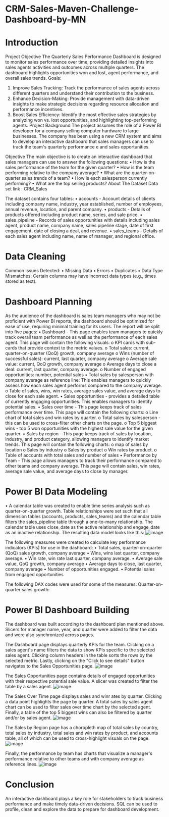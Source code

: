 # CRM-Sales-Maven-Challenge-Dashboard-by-MN 
# Introduction

Project Objective
The Quarterly Sales Performance Dashboard is designed to monitor sales performance over time, providing detailed insights into sales agents activities and outcomes across multiple quarters. The dashboard highlights opportunities won and lost, agent performance, and overall sales trends.
Goals:
1.	Improve Sales Tracking: Track the performance of sales agents across different quarters and understand their contribution to the business.
2.	Enhance Decision-Making: Provide management with data-driven insights to make strategic decisions regarding resource allocation and performance incentives.
3.	Boost Sales Efficiency: Identify the most effective sales strategies by analyzing won vs. lost opportunities, and highlighting top-performing agents.
Project Background
The project assumes the role of a Power BI developer for a company selling computer hardware to large businesses. The company has been using a new CRM system and aims to develop an interactive dashboard that sales managers can use to track the team's quarterly performance e and sales opportunities.

Objective
The main objective is to create an interactive dashboard that sales managers can use to answer the following questions:
•	How is the sales performance of the team for the given quarter?
•	How is the team performing relative to the company average?
•	What are the quarter-on-quarter sales trends of a team?
•	How is each salesperson currently performing?
•	What are the top selling products?
About The Dataset
Data set link : CRM_Sales
 
The dataset contains four tables:
•	accounts - Account details of clients including company name, industry, year established, number of employees, annual revenue, location, and parent company.
•	products - Details of products offered including product name, series, and sale price.
•	sales_pipeline - Records of sales opportunities with details including sales agent, product name, company name, sales pipeline stage, date of first engagement, date of closing a deal, and revenue.
•	sales_teams - Details of each sales agent including name, name of manager, and regional office.
# Data Cleaning 
Common Issues Detected:
  •	Missing Data
  •	Errors
  •	Duplicates
  •	Data Type Mismatches: Certain columns may have incorrect data types (e.g., times stored as text).


# Dashboard Planning
As the audience of the dashboard is sales team managers who may not be proficient with Power BI reports, the dashboard should be optimized for ease of use, requiring minimal training for its users.
The report will be split into five pages:
    •	Dashboard - This page enables team managers to quickly track overall team performance as well as the performance of each sales agent. This page will contain the following visuals:
    o	KPI cards with sub-cards that provide context to the metric values.
    o	Total sales: current, quarter-on-quarter (QoQ) growth, company average
    o	Wins (number of successful sales): current, last quarter, company average
    o	Average sale value: current, QoQ growth, company average
    o	Average days to close a deal: current, last quarter, company average.
    o	Number of engaged opportunities: number, potential sales
    •	Total sales by salesperson with company average as reference line: This enables managers to quickly assess how each sales agent performs compared to the company average.
    o	Table of sales, wins, win rates, average sales value, and average days to close for each sale agent.
    •	Sales opportunities - provides a detailed table of currently engaging opportunities. This enables managers to identify potential sales.
    •	Sales over time - This page keeps track of sales performance over time. This page will contain the following charts:
    o	Line chart of total sales and win rates by quarter.
    o	Total sales by salesperson - this can be used to cross-filter other charts on the page.
    o	Top 5 biggest wins - top 5 won opportunities with the highest sale value for the given quarter.
    •	Sales by region - This page keeps track of sales by location, industry, and product category, allowing managers to identify market trends. This page will contain the following charts:
    o	 map of sales by location
    o	Sales by industry
    o	Sales by product
    o	Win rates by product.
    o	Table of accounts with total sales and number of sales
    •	Performance by Team - This page allows managers to track their performance compared to other teams and company average. This page will contain sales, win rates, average sale value, and average days to close by manager.
# Power BI Data Modeling
•	A calendar table was created to enable time series analysis such as quarter-on-quarter growth. Table relationships were set such that all dimension tables (accounts, products, sales_teams) and the calendar table filters the sales_pipeline table through a one-to-many relationship. The calendar table uses close_date as the active relationship and engage_date as an inactive relationship. The resulting data model looks like this:
![image](https://github.com/user-attachments/assets/5fa3a2dd-a366-4621-80f4-ef72571e78d4)

 
The following measures were created to calculate key performance indicators (KPIs) for use in the dashboard:
•	Total sales, quarter-on-quarter (QoQ) sales growth, company average
•	Wins, wins last quarter, company average.
•	Win rate, win rate last quarter, company average.
•	Average sale value, QoQ growth, company average
•	Average days to close, last quarter, company average
•	Number of opportunities engaged.
•	Potential sales from engaged opportunities

The following DAX codes were used for some of the measures:
Quarter-on-quarter sales growth:



# Power BI Dashboard Building
The dashboard was built according to the dashboard plan mentioned above. Slicers for manager name, year, and quarter were added to filter the data and were also synchronized across pages.

The Dashboard page displays quarterly KPIs for the team. Clicking on a sales agent's name filters the data to show KPIs specific to the selected sales agent. Clicking column headers in the table sorts the rows by the selected metric. Lastly, clicking on the "Click to see details" button navigates to the Sales Opportunities page. 
![image](https://github.com/user-attachments/assets/5c530abf-6a24-492c-95ca-7d8fb00a1174)

The Sales Opportunities page contains details of engaged opportunities with their respective potential sale value. A slicer was created to filter the table by a sales agent.
![image](https://github.com/user-attachments/assets/84bb58b4-399b-4066-b9fd-8c37fc7f4954)

The Sales Over Time page displays sales and winr ates by quarter. Clicking a data point highlights the page by quarter. A total sales by sales agent chart can be used to filter sales over time chart by the selected agent. Finally, a table of the top 5 biggest wins can also be filtered by quarter and/or by sales agent.
![image](https://github.com/user-attachments/assets/58092354-176c-48a2-b208-9671a4757181)

 
The Sales by Region page has a choropleth map of total sales by country, total sales by industry, total sales and win rates by product, and accounts table, all of which can be used to cross-highlight visuals on the page.
![image](https://github.com/user-attachments/assets/3ea288ff-9e71-46d2-9862-16fd47fca913)

 
Finally, the performance by team has charts that visualize a manager's performance relative to other teams and with company average as reference lines.
![image](https://github.com/user-attachments/assets/050abe58-583e-4fe8-9546-56dad0814ecb)

# Conclusion
An interactive dashboard plays a key role for stakeholders to track business performance and make timely data-driven decisions. SQL can be used to profile, clean and explore the data to prepare for dashboard development.

